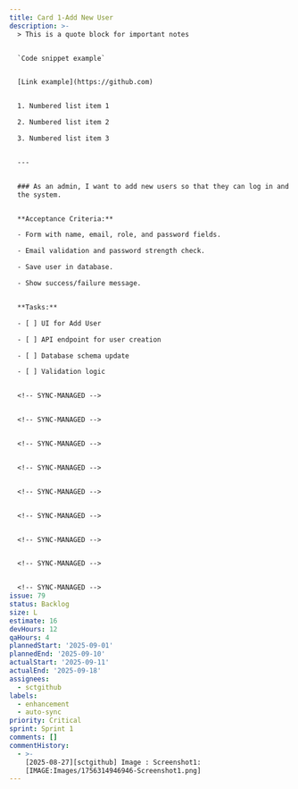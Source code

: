 ```yaml
---
title: Card 1-Add New User
description: >-
  > This is a quote block for important notes


  `Code snippet example`


  [Link example](https://github.com)


  1. Numbered list item 1

  2. Numbered list item 2

  3. Numbered list item 3


  ---


  ### As an admin, I want to add new users so that they can log in and access
  the system.


  **Acceptance Criteria:**    

  - Form with name, email, role, and password fields.

  - Email validation and password strength check.

  - Save user in database.

  - Show success/failure message.


  **Tasks:**   

  - [ ] UI for Add User

  - [ ] API endpoint for user creation

  - [ ] Database schema update

  - [ ] Validation logic


  <!-- SYNC-MANAGED -->


  <!-- SYNC-MANAGED -->


  <!-- SYNC-MANAGED -->


  <!-- SYNC-MANAGED -->


  <!-- SYNC-MANAGED -->


  <!-- SYNC-MANAGED -->


  <!-- SYNC-MANAGED -->


  <!-- SYNC-MANAGED -->


  <!-- SYNC-MANAGED -->
issue: 79
status: Backlog
size: L
estimate: 16
devHours: 12
qaHours: 4
plannedStart: '2025-09-01'
plannedEnd: '2025-09-10'
actualStart: '2025-09-11'
actualEnd: '2025-09-18'
assignees:
  - sctgithub
labels:
  - enhancement
  - auto-sync
priority: Critical
sprint: Sprint 1
comments: []
commentHistory:
  - >-
    [2025-08-27][sctgithub] Image : Screenshot1:
    [IMAGE:Images/1756314946946-Screenshot1.png]
---
```


